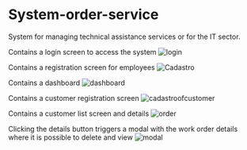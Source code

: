 # System-order-service
System for managing technical assistance services or for the IT sector.

Contains a login screen to access the system
![login](https://user-images.githubusercontent.com/75453738/215822663-d495201a-7c6a-46b5-b4d1-fb7dc42683d1.png)

Contains a registration screen for employees
![Cadastro](https://user-images.githubusercontent.com/75453738/214470497-36656af4-c2b6-452f-a1ce-1d62f7f357b0.jpg)

Contains a dashboard
![dashboard](https://user-images.githubusercontent.com/75453738/215821714-dc4fdb43-611a-4145-bcb7-6853fb58689b.png)

Contains a customer registration screen
![cadastroofcustomer](https://user-images.githubusercontent.com/75453738/215367418-e5586ffc-0a2e-4788-9139-9c656a8861a8.png)

Contains a customer list screen and details
![order](https://user-images.githubusercontent.com/75453738/215367020-ed2c238e-3ef4-4f98-b97c-f21279379ace.png)

Clicking the details button triggers a modal with the work order details where it is possible to delete and view
![modal](https://user-images.githubusercontent.com/75453738/215822193-4832f270-6dd7-490c-b641-a7b05a7f0d26.png)

